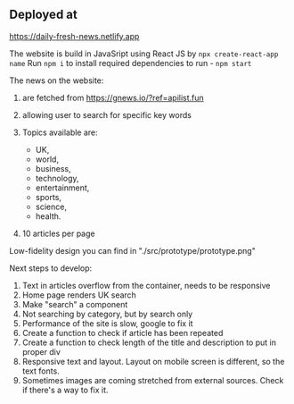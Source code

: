 ## Deployed at

https://daily-fresh-news.netlify.app

The website is build in JavaSript using React JS by `npx create-react-app name`
Run `npm i` to install required dependencies
to run - `npm start`

The news on the website:

1. are fetched from
   https://gnews.io/?ref=apilist.fun

2. allowing user to search for specific key words
3. Topics available are:
   - UK,
   - world,
   - business,
   - technology,
   - entertainment,
   - sports,
   - science,
   - health.
4. 10 articles per page

Low-fidelity design you can find in "./src/prototype/prototype.png"

Next steps to develop:

1. Text in articles overflow from the container, needs to be responsive
2. Home page renders UK search
3. Make "search" a component
4. Not searching by category, but by search only
5. Performance of the site is slow, google to fix it
6. Create a function to check if article has been repeated
7. Create a function to check length of the title and description to put in proper div
8. Responsive text and layout. Layout on mobile screen is different, so the text fonts.
9. Sometimes images are coming stretched from external sources. Check if there's a way to fix it.
